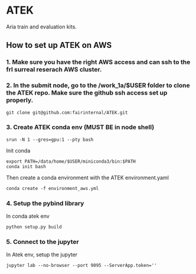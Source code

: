 # ATEK
Aria train and evaluation kits.

## How to set up ATEK on AWS
### 1. Make sure you have the right AWS access and can ssh to the frl surreal reserach AWS cluster.
### 2. In the submit node, go to the /work_1a/$USER folder to clone the ATEK repo. Make sure the github ssh access set up properly.
```
git clone git@github.com:fairinternal/ATEK.git
```

### 3. Create ATEK conda env (MUST BE in node shell)
```
srun -N 1 --gres=gpu:1 --pty bash
```

Init conda
```
export PATH=/data/home/$USER/miniconda3/bin:$PATH
conda init bash
```

Then create a conda environment with the ATEK environment.yaml

```
conda create -f environment_aws.yml
```

### 4. Setup the pybind library
In conda atek env
```
python setup.py build
```

### 5. Connect to the jupyter
In Atek env, setup the jupyter
```
jupyter lab --no-browser --port 9095 --ServerApp.token=''
```
